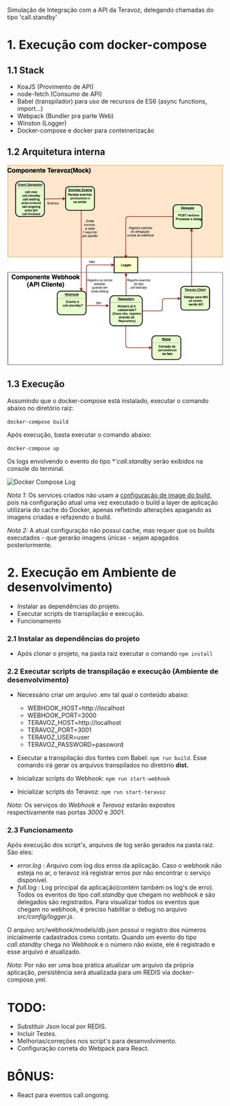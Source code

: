 Simulação de Integração com a API da Teravoz, delegando chamadas do tipo 'call.standby' 

# 1. Execução com docker-compose

## 1.1 Stack

- KoaJS (Provimento de API)
- node-fetch (Consumo de API)
- Babel (transpilador) para uso de recursos de ES6 (async functions, import...)
- Webpack (Bundler pra parte Web)
- Winston (Logger)
- Docker-compose e docker para conteinerização

## 1.2 Arquitetura interna

![Arquitetura Interna](/TeravozDesafio.jpg)

## 1.3 Execução

Assumindo que o docker-compose está instalado, executar o comando abaixo no diretório raiz:

```docker-compose build```

Após execução, basta executar o comando abaixo:

```docker-compose up ```

Os logs envolvendo o evento do tipo *'*call.standby* serão exibidos na console do terminal. 

![Docker Compose Log](/docker-compose-log.png)


*Nota 1:* Os services criados não usam a [configuração de image do build](https://docs.docker.com/compose/compose-file/#build), pois na configuração atual uma vez executado o build a layer de aplicação utilizaria do cache do Docker, apenas refletindo alterações apagando as imagens criadas e refazendo o build.

*Nota 2:* A atual configuração não possui cache, mas requer que os builds executados - que gerarão imagens únicas - sejam apagados posteriormente.


# 2. Execução em Ambiente de desenvolvimento)

- Instalar as dependências do projeto.
- Executar scripts de transpilação e execução.
- Funcionamento

### 2.1 Instalar as dependências do projeto

- Após clonar o projeto, na pasta raiz executar o comando ```npm install```

### 2.2 Executar scripts de transpilação e execução (Ambiente de desenvolvimento)

- Necessário criar um arquivo .env tal qual o conteúdo abaixo:

  - WEBHOOK_HOST=http://localhost  
  - WEBHOOK_PORT=3000  
  - TERAVOZ_HOST=http://localhost  
  - TERAVOZ_PORT=3001  
  - TERAVOZ_USER=user  
  - TERAVOZ_PASSWORD=password  

- Executar a transpilação dos fontes com Babel: ```npm run build```. Esse comando irá gerar os arquivos transpilados no diretório **dist.**
- Inicializar scripts do Webhook: ```npm run start-webhook```
- Inicializar scripts do Teravoz: ```npm run start-teravoz```

*Nota:* Os serviços do *Webhook* e *Teravoz* estarão expostos respectivamente nas portas *3000* e *3001*.

### 2.3 Funcionamento

Após execução dos script's, arquivos de log serão gerados na pasta raiz. São eles:

- *error.log* :
    Arquivo com log dos erros da aplicação. Caso o webhook não esteja no ar, o teravoz irá registrar erros por não encontrar o serviço disponível.
- *full.log* :
    Log principal da aplicação(contém também os log's de erro). Todos os eventos do tipo *call.standby* que chegam no webhook e são delegados são registrados. Para visualizar todos os eventos que chegam no webhook, é preciso habilitar o debug no arquivo *src/config/logger.js*.

O arquivo src/webhook/models/db.json possui o registro dos números inicialmente cadastrados como contato. Quando um evento do tipo *call.standby* chega no Webhook e o número não existe, ele é registrado e esse arquivo é atualizado. 

*Nota:* Por não ser uma boa prática atualizar um arquivo da própria aplicação, persistência será atualizada para um REDIS via docker-compose.yml.

# TODO: 
- Substituir Json local por REDIS.
- Incluir Testes.
- Melhorias/correções nos script's para desenvolvimento.
- Configuração correta do Webpack para React.

# BÔNUS:
- React para eventos call.ongoing.

